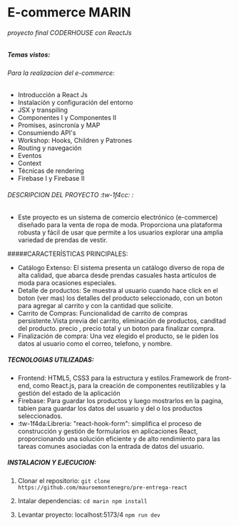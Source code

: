 # E-commerce MARIN
###### proyecto final CODERHOUSE con ReactJs
##### Temas vistos:
###### Para la realizacion del  e-commerce:
- Introducción a React Js
- Instalación y configuración del entorno
- JSX y transpiling
- Componentes I y Componentes II
- Promises, asincronía y MAP
- Consumiendo API's
- Workshop: Hooks, Children y Patrones
- Routing y navegación
- Eventos
-  Context
- Técnicas de rendering
- Firebase I y Firebase II

###### DESCRIPCION DEL PROYECTO :tw-1f4cc: :
 - Este proyecto es un sistema de comercio electrónico (e-commerce) diseñado para la venta de ropa de moda. Proporciona una plataforma robusta y fácil de usar que permite a los usuarios explorar una amplia variedad de prendas de vestir.
   
#####CARACTERÍSTICAS PRINCIPALES:
- Catálogo Extenso: El sistema presenta un catálogo diverso de ropa de alta calidad, que abarca desde prendas casuales hasta artículos de moda para ocasiones especiales.
- Detalle de productos: Se muestra al usuario cuando hace click en el boton (ver mas) los detalles del producto seleccionado, con un boton para agregar al carrito y con la cantidad que solicite.
- Carrito de Compras: Funcionalidad de carrito de compras persistente.Vista previa del carrito, eliminación de productos, canditad del producto. precio , precio total y un boton para finalizar compra.
- Finalización de compra: Una vez elegido el producto, se le piden los datos al usuario como el correo, telefono, y nombre.
##### TECNOLOGIAS UTILIZADAS:
- Frontend: HTML5, CSS3 para la estructura y estilos.Framework de front-end, como React.js, para la creación de componentes reutilizables y la gestión del estado de la aplicación
- Firebase: Para guardar los productos y luego mostrarlos en la pagina, tabien para guardar los datos del usuario y del o los productos seleccionados.
- :tw-1f4da:Libreria: "react-hook-form": simplifica el proceso de construcción y gestión de formularios en aplicaciones React, proporcionando una solución eficiente y de alto rendimiento para las tareas comunes asociadas con la entrada de datos del usuario.
##### INSTALACION Y EJECUCION:

1. Clonar el repositorio:
`git clone https://github.com/mauroemontenegro/pre-entrega-react`

2. Intalar dependencias:
`cd marin
npm install `

3.  Levantar proyecto: localhost:5173/4
`npm run dev`


